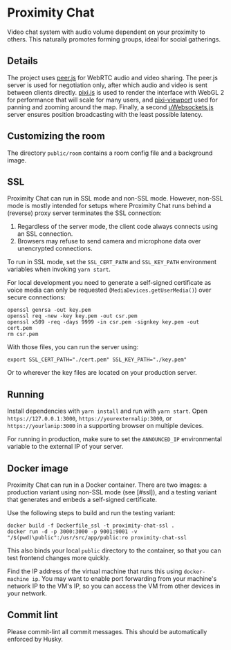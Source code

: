 # Proximity Chat

Video chat system with audio volume dependent on your proximity to others. This naturally promotes forming groups, ideal for social gatherings. 

## Details
The project uses [peer.js](http://peerjs.com) for WebRTC audio and video sharing. The peer.js server is used for negotiation only, after which audio and video is sent between clients directly. [pixi.js](http://pixijs.io) is used to render the interface with WebGL 2 for performance that will scale for many users, and [pixi-viewport](https://github.com/davidfig/pixi-viewport) used for panning and zooming around the map. Finally, a second [uWebsockets.js](https://github.com/uNetworking/uWebSockets.js) server ensures position broadcasting with the least possible latency.

## Customizing the room
The directory `public/room` contains a room config file and a background image.

## SSL
Proximity Chat can run in SSL mode and non-SSL mode. However, non-SSL mode is mostly intended for setups where Proximity Chat runs behind a (reverse) proxy server terminates the SSL connection:

1.   Regardless of the server mode, the client code always connects using an SSL connection.
1.   Browsers may refuse to send camera and microphone data over unencrypted connections.

To run in SSL mode, set the `SSL_CERT_PATH` and `SSL_KEY_PATH` environment variables when invoking `yarn start`.

For local development you need to generate a self-signed certificate as voice media can only be requested (`MediaDevices.getUserMedia()`) over secure connections:

    openssl genrsa -out key.pem
    openssl req -new -key key.pem -out csr.pem
    openssl x509 -req -days 9999 -in csr.pem -signkey key.pem -out cert.pem
    rm csr.pem

With those files, you can run the server using:

    export SSL_CERT_PATH="./cert.pem" SSL_KEY_PATH="./key.pem"
    
Or to wherever the key files are located on your production server.

## Running
Install dependencies with `yarn install` and run with `yarn start`. Open `https://127.0.0.1:3000`, `https://yourexternalip:3000`, or `https://yourlanip:3000` in a supporting browser on multiple devices. 

For running in production, make sure to set the `ANNOUNCED_IP` environmental variable to the external IP of your server.

## Docker image
Proximity Chat can run in a Docker container. There are two images: a production variant using non-SSL mode (see [#ssl]), and a testing variant that generates and embeds a self-signed certificate.

Use the following steps to build and run the testing variant:

    docker build -f Dockerfile_ssl -t proximity-chat-ssl .
    docker run -d -p 3000:3000 -p 9001:9001 -v "/$(pwd)\public":/usr/src/app/public:ro proximity-chat-ssl

This also binds your local `public` directory to the container, so that you can test frontend changes more quickly.

Find the IP address of the virtual machine that runs this using `docker-machine ip`. You may want to enable port forwarding from your machine's network IP to the VM's IP, so you can access the VM from other devices in your network.

## Commit lint
Please commit-lint all commit messages. This should be automatically enforced by Husky.
